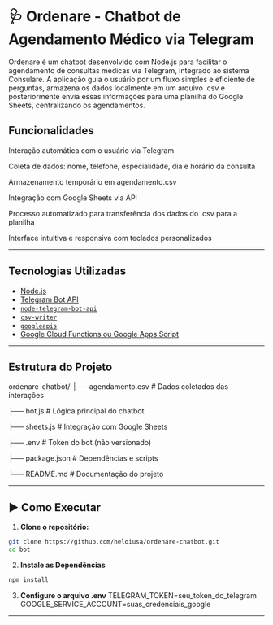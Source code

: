 # 🩺 Ordenare - Chatbot de Agendamento Médico via Telegram
Ordenare é um chatbot desenvolvido com Node.js para facilitar o agendamento de consultas médicas via Telegram, integrado ao sistema Consulare. A aplicação guia o usuário por um fluxo simples e eficiente de perguntas, armazena os dados localmente em um arquivo .csv e posteriormente envia essas informações para uma planilha do Google Sheets, centralizando os agendamentos.

## Funcionalidades
Interação automática com o usuário via Telegram

Coleta de dados: nome, telefone, especialidade, dia e horário da consulta

Armazenamento temporário em agendamento.csv

Integração com Google Sheets via API

Processo automatizado para transferência dos dados do .csv para a planilha

Interface intuitiva e responsiva com teclados personalizados

---

## Tecnologias Utilizadas
- [Node.js](https://nodejs.org/)
- [Telegram Bot API](https://core.telegram.org/bots/api)
- [`node-telegram-bot-api`](https://github.com/yagop/node-telegram-bot-api)
- [`csv-writer`](https://www.npmjs.com/package/csv-writer)
- [`googleapis`](https://www.npmjs.com/package/googleapis)
- [Google Cloud Functions ou Google Apps Script](https://cloud.google.com/functions)

---

## Estrutura do Projeto
ordenare-chatbot/
├── agendamento.csv # Dados coletados das interações

├── bot.js # Lógica principal do chatbot

├── sheets.js # Integração com Google Sheets

├── .env # Token do bot (não versionado)

├── package.json # Dependências e scripts

└── README.md # Documentação do projeto

---

## ▶️ Como Executar

1. **Clone o repositório:**
```bash
git clone https://github.com/heloiusa/ordenare-chatbot.git
cd bot
```
2. **Instale as Dependências**
```bash
npm install
```
3. **Configure o arquivo .env**
TELEGRAM_TOKEN=seu_token_do_telegram
GOOGLE_SERVICE_ACCOUNT=suas_credenciais_google
---
